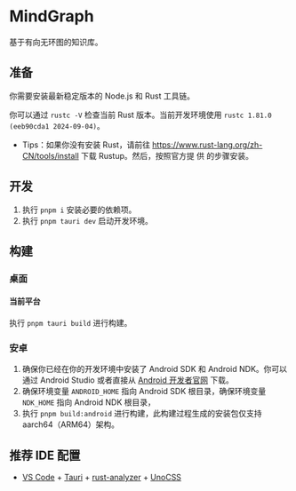 # MindGraph

基于有向无环图的知识库。

## 准备

你需要安装最新稳定版本的 Node.js 和 Rust 工具链。

你可以通过 `rustc -V` 检查当前 Rust 版本。当前开发环境使用
`rustc 1.81.0 (eeb90cda1 2024-09-04)`。

- Tips：如果你没有安装 Rust，请前往
  https://www.rust-lang.org/zh-CN/tools/install 下载 Rustup。然后，按照官方提 供
  的步骤安装。

## 开发
1. 执行 `pnpm i` 安装必要的依赖项。
2. 执行 `pnpm tauri dev` 启动开发环境。

## 构建

### 桌面

#### 当前平台

执行 `pnpm tauri build` 进行构建。

### 安卓

1. 确保你已经在你的开发环境中安装了 Android SDK 和 Android NDK。你可以通过
   Android Studio 或者直接从
   [Android 开发者官网](https://developer.android.com/studio) 下载。
2. 确保环境变量 `ANDROID_HOME` 指向 Android SDK 根目录，确保环境变量 `NDK_HOME`
   指向 Android NDK 根目录，
3. 执行 `pnpm build:android` 进行构建，此构建过程生成的安装包仅支持
   aarch64（ARM64）架构。

## 推荐 IDE 配置

- [VS Code](https://code.visualstudio.com/) +
  [Tauri](https://marketplace.visualstudio.com/items?itemName=tauri-apps.tauri-vscode) +
  [rust-analyzer](https://marketplace.visualstudio.com/items?itemName=rust-lang.rust-analyzer) +
  [UnoCSS](https://marketplace.visualstudio.com/items?itemName=antfu.unocss)
